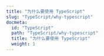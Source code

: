 ```yaml
---
title: "为什么要使用 TypeScript"
slug: "TypeScript/why-typescript"
docmeta:
  id: "TypeScript"
  path: "TypeScript/why-typescript"
  title: "为什么要使用 TypeScript"
  weight: 1
---
```

